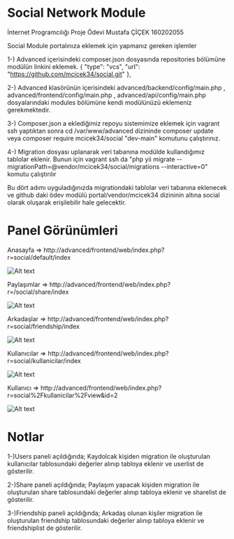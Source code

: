 # Social Network Module

İnternet Programcılığı Proje Ödevi
Mustafa ÇİÇEK 
160202055

Social Module portalınıza eklemek için yapmanız gereken işlemler

1-) Advanced içerisindeki composer.json dosyasında repositories bölümüne modülün linkini eklemek. { "type": "vcs", "url": "https://github.com/mcicek34/social.git" },

2-) Advanced klasörünün içerisindeki advanced/backend/config/main.php , advanced/frontend/config/main.php , advanced/api/config/main.php dosyalarındaki modules bölümüne kendi modülünüzü eklemeniz gerekmektedir.

3-) Composer.json a eklediğimiz repoyu sistemimize eklemek için vagrant ssh yaptıktan sonra cd /var/www/advanced dizininde composer update veya composer require mcicek34/social "dev-main" komutunu çalıştırınız.

4-) Migration dosyası uplanarak veri tabanına modülde kullandığımız tablolar eklenir. Bunun için vagrant ssh da "php yii migrate --migrationPath=@vendor/mcicek34/social/migrations --interactive=0" komutu çalıştırılır

Bu dört adımı uyguladığınızda migrationdaki tablolar veri tabanına eklenecek ve github daki ödev modülü portal/vendor/mcicek34 dizininin altına social olarak oluşarak erişilebilir hale gelecektir.


# Panel Görünümleri

Anasayfa => http://advanced/frontend/web/index.php?r=social/default/index

![Alt text](https://i.hizliresim.com/cfdRCB.png)

Paylaşımlar => http://advanced/frontend/web/index.php?r=/social/share/index

![Alt text](https://i.hizliresim.com/DRrdP2.png)

Arkadaşlar => http://advanced/frontend/web/index.php?r=social/friendship/index

![Alt text](https://i.hizliresim.com/gtzLMc.png)

Kullanıcılar => http://advanced/frontend/web/index.php?r=social/kullanicilar/index

![Alt text](https://i.hizliresim.com/qp6bhi.png)

Kullanıcı => http://advanced/frontend/web/index.php?r=social%2Fkullanicilar%2Fview&id=2

![Alt text](https://i.hizliresim.com/hxovX1.png)


# Notlar

1-)Users paneli açıldığında;
    Kaydolcak kişiden migration ile oluşturulan kullanıcılar tablosundaki değerler alınıp tabloya eklenir ve userlist de gösterilir.

2-)Share paneli açıldığında;
    Paylaşım yapacak kişiden migration ile oluşturulan share tablosundaki değerler alınıp tabloya eklenir ve sharelist de gösterilir.

3-)Friendship paneli açıldığında;
     Arkadaş olunan kişiler migration ile oluşturulan friendship tablosundaki değerler alınıp tabloya eklenir ve friendshiplist de gösterilir.
